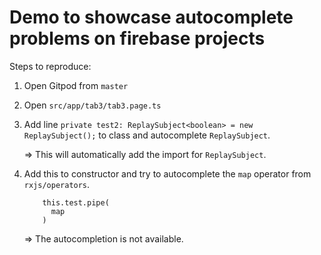 # Demo to showcase autocomplete problems on firebase projects

Steps to reproduce:

1. Open Gitpod from `master`
2. Open `src/app/tab3/tab3.page.ts`
3. Add line `private test2: ReplaySubject<boolean> = new ReplaySubject();` to class and autocomplete `ReplaySubject`.

   => This will automatically add the import for `ReplaySubject`.

4. Add this to constructor and try to autocomplete the `map` operator from `rxjs/operators`.

   ```
       this.test.pipe(
         map
       )
   ```

   => The autocompletion is not available.